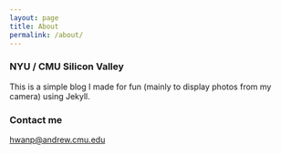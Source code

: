 ```yaml
---
layout: page
title: About
permalink: /about/
---
```


### NYU / CMU Silicon Valley

This is a simple blog I made for fun (mainly to display photos from my camera) using Jekyll.

### Contact me

[hwanp@andrew.cmu.edu](mailto:hwanp@andrew.cmu.edu)
